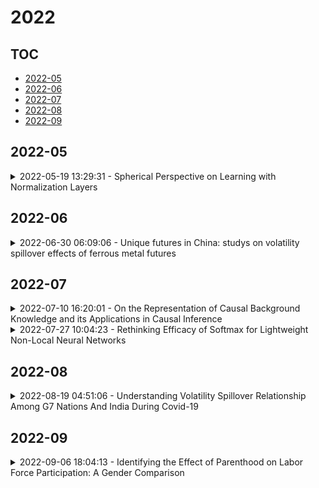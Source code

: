 # 2022

## TOC

- [2022-05](#2022-05)
- [2022-06](#2022-06)
- [2022-07](#2022-07)
- [2022-08](#2022-08)
- [2022-09](#2022-09)

## 2022-05

<details>

<summary>2022-05-19 13:29:31 - Spherical Perspective on Learning with Normalization Layers</summary>

- *Simon Roburin, Yann de Mont-Marin, Andrei Bursuc, Renaud Marlet, Patrick Pérez, Mathieu Aubry*

- `2006.13382v3` - [abs](http://arxiv.org/abs/2006.13382v3) - [pdf](http://arxiv.org/pdf/2006.13382v3)

> Normalization Layers (NLs) are widely used in modern deep-learning architectures. Despite their apparent simplicity, their effect on optimization is not yet fully understood. This paper introduces a spherical framework to study the optimization of neural networks with NLs from a geometric perspective. Concretely, the radial invariance of groups of parameters, such as filters for convolutional neural networks, allows to translate the optimization steps on the $L_2$ unit hypersphere. This formulation and the associated geometric interpretation shed new light on the training dynamics. Firstly, the first effective learning rate expression of Adam is derived. Then the demonstration that, in the presence of NLs, performing Stochastic Gradient Descent (SGD) alone is actually equivalent to a variant of Adam constrained to the unit hypersphere, stems from the framework. Finally, this analysis outlines phenomena that previous variants of Adam act on and their importance in the optimization process are experimentally validated.

</details>


## 2022-06

<details>

<summary>2022-06-30 06:09:06 - Unique futures in China: studys on volatility spillover effects of ferrous metal futures</summary>

- *Tingting Cao, Weiqing Sun, Cuiping Sun, Lin Hao*

- `2206.15039v1` - [abs](http://arxiv.org/abs/2206.15039v1) - [pdf](http://arxiv.org/pdf/2206.15039v1)

> Ferrous metal futures have become unique commodity futures with Chinese characteristics. Due to the late listing time, it has received less attention from scholars. Our research focuses on the volatility spillover effects, defined as the intensity of price volatility in financial instruments. We use DCC-GARCH, BEKK-GARCH, and DY(2012) index methods to conduct empirical tests on the volatility spillover effects of the Chinese ferrous metal futures market and other parts of the Chinese commodity futures market, as well as industries related to the steel industry chain in stock markets. It can be seen that there is a close volatility spillover relationship between ferrous metal futures and nonferrous metal futures. Energy futures and chemical futures have a significant transmission effect on the fluctuations of ferrous metals. In addition, ferrous metal futures have a significant spillover effect on the stock index of the steel industry, real estate industry, building materials industry, machinery equipment industry, and household appliance industry. Studying the volatility spillover effect of the ferrous metal futures market can reveal the operating laws of this field and provide ideas and theoretical references for investors to hedge their risks. It shows that the ferrous metal futures market has an essential role as a "barometer" for the Chinese commodity futures market and the stock market.

</details>


## 2022-07

<details>

<summary>2022-07-10 16:20:01 - On the Representation of Causal Background Knowledge and its Applications in Causal Inference</summary>

- *Zhuangyan Fang, Ruiqi Zhao, Yue Liu, Yangbo He*

- `2207.05067v1` - [abs](http://arxiv.org/abs/2207.05067v1) - [pdf](http://arxiv.org/pdf/2207.05067v1)

> Causal background knowledge about the existence or the absence of causal edges and paths is frequently encountered in observational studies. The shared directed edges and links of a subclass of Markov equivalent DAGs refined due to background knowledge can be represented by a causal maximally partially directed acyclic graph (MPDAG). In this paper, we first provide a sound and complete graphical characterization of causal MPDAGs and give a minimal representation of a causal MPDAG. Then, we introduce a novel representation called direct causal clause (DCC) to represent all types of causal background knowledge in a unified form. Using DCCs, we study the consistency and equivalency of causal background knowledge and show that any causal background knowledge set can be equivalently decomposed into a causal MPDAG plus a minimal residual set of DCCs. Polynomial-time algorithms are also provided for checking the consistency, equivalency, and finding the decomposed MPDAG and residual DCCs. Finally, with causal background knowledge, we prove a sufficient and necessary condition to identify causal effects and surprisingly find that the identifiability of causal effects only depends on the decomposed MPDAG. We also develop a local IDA-type algorithm to estimate the possible values of an unidentifiable effect. Simulations suggest that causal background knowledge can significantly improve the identifiability of causal effects.

</details>

<details>

<summary>2022-07-27 10:04:23 - Rethinking Efficacy of Softmax for Lightweight Non-Local Neural Networks</summary>

- *Yooshin Cho, Youngsoo Kim, Hanbyel Cho, Jaesung Ahn, Hyeong Gwon Hong, Junmo Kim*

- `2207.13423v1` - [abs](http://arxiv.org/abs/2207.13423v1) - [pdf](http://arxiv.org/pdf/2207.13423v1)

> Non-local (NL) block is a popular module that demonstrates the capability to model global contexts. However, NL block generally has heavy computation and memory costs, so it is impractical to apply the block to high-resolution feature maps. In this paper, to investigate the efficacy of NL block, we empirically analyze if the magnitude and direction of input feature vectors properly affect the attention between vectors. The results show the inefficacy of softmax operation which is generally used to normalize the attention map of the NL block. Attention maps normalized with softmax operation highly rely upon magnitude of key vectors, and performance is degenerated if the magnitude information is removed. By replacing softmax operation with the scaling factor, we demonstrate improved performance on CIFAR-10, CIFAR-100, and Tiny-ImageNet. In Addition, our method shows robustness to embedding channel reduction and embedding weight initialization. Notably, our method makes multi-head attention employable without additional computational cost.

</details>


## 2022-08

<details>

<summary>2022-08-19 04:51:06 - Understanding Volatility Spillover Relationship Among G7 Nations And India During Covid-19</summary>

- *Avik Das, Dr. Devanjali Nandi Das*

- `2208.09148v1` - [abs](http://arxiv.org/abs/2208.09148v1) - [pdf](http://arxiv.org/pdf/2208.09148v1)

> Purpose: In the context of a COVID pandemic in 2020-21, this paper attempts to capture the interconnectedness and volatility transmission dynamics. The nature of change in volatility spillover effects and time-varying conditional correlation among the G7 countries and India is investigated. Methodology: To assess the volatility spillover effects, the bivariate BEKK and t- DCC (1,1) GARCH (1,1) models have been used. Our research shows how the dynamics of volatility spillover between India and the G7 countries shift before and during COVID-19. Findings: The findings reveal that the extent of volatility spillover has altered during COVID compared to the pre-COVID environment. During this pandemic, a sharp increase in conditional correlation indicates an increase in systematic risk between countries. Originality: The study contributes to a better understanding of the dynamics of volatility spillover between G7 countries and India. Asset managers and foreign corporations can use the changing spillover dynamics to improve investment decisions and implement effective hedging measures to protect their interests. Furthermore, this research will assist financial regulators in assessing market risk in the future owing to crises like as COVID-19.

</details>


## 2022-09

<details>

<summary>2022-09-06 18:04:13 - Identifying the Effect of Parenthood on Labor Force Participation: A Gender Comparison</summary>

- *Seyyed Ali Zeytoon Nejad Moosavian*

- `2209.02743v1` - [abs](http://arxiv.org/abs/2209.02743v1) - [pdf](http://arxiv.org/pdf/2209.02743v1)

> Identifying the factors that influence labor force participation could elucidate how individuals arrive at their labor supply decisions, whose understanding is, in turn, of crucial importance in analyzing how the supply side of the labor market functions. This paper investigates the effect of parenthood status on Labor Force Participation (LFP) decisions using an individual-level fixed-effects identification strategy. The differences across individuals and over time in having or not having children as well as being or not being in the labor force provide the variation needed to assess the association between individuals' LFP behavior and parenthood. Parenthood could have different impacts on mothers than it would on fathers. In order to look at the causal effect of maternity and paternity on LFP separately, the data is disaggregated by gender. To this end, the effect of a change in the parenthood status can be measured using individual-level fixed-effects to account for time-invariant characteristics of individuals becoming a parent. The primary data source used is the National Longitudinal Surveys (NLS). Considering the nature of LFP variable, this paper employs Binary Response Models (BRMs) to estimate LFP equations using individual-level micro data. The findings of the study show that parenthood has a negative overall effect on LFP. However, paternity has a significant positive effect on the likelihood of being in the labor force, whilst maternity has a significant negative impact of LFP. In addition, the results imply that the effect of parenthood on LFP has been fading away over time, regardless of the gender of parents. These two pieces of evidence precisely map onto the theoretical predictions made by the related mainstream economic theories (the traditional neoclassical theory of labor supply as well as Becker's household production model). These results are ...

</details>

